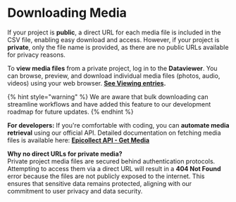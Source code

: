# Downloading Media

If your project is **public**, a direct URL for each media file is included in the CSV file, enabling easy download and access. However, if your project is **private**, only the file name is provided, as there are no public URLs available for privacy reasons.

To **view media files** from a private project, log in to the **Dataviewer**. You can browse, preview, and download individual media files (photos, audio, videos) using your web browser. [**See Viewing entries**](viewing-data.md)**.**

{% hint style="warning" %}
We are aware that bulk downloading can streamline workflows and have added this feature to our development roadmap for future updates.
{% endhint %}

**For developers:** If you're comfortable with coding, you can **automate media retrieval** using our official API. Detailed documentation on fetching media files is available here:  [**Epicollect API - Get Media**](https://developers.epicollect.net/media/get-media)

**Why no direct URLs for private media?**\
Private project media files are secured behind authentication protocols. Attempting to access them via a direct URL will result in a **404 Not Found** error because the files are not publicly exposed to the internet. This ensures that sensitive data remains protected, aligning with our commitment to user privacy and data security.
